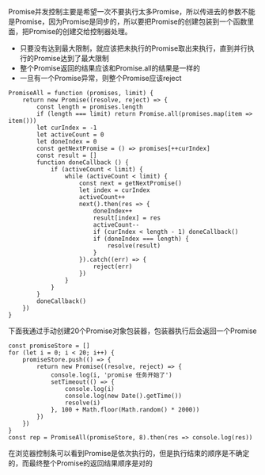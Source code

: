 Promise并发控制主要是希望一次不要执行太多Promise，所以传进去的参数不能是Promise，因为Promise是同步的，所以要把Promise的创建包装到一个函数里面，把Promise的创建交给控制器处理。
+ 只要没有达到最大限制，就应该把未执行的Promise取出来执行，直到并行执行的Promise达到了最大限制
+ 整个Promise返回的结果应该和Promise.all的结果是一样的
+ 一旦有一个Promise异常，则整个Promise应该reject
<pre><code>PromiseAll = function (promises, limit) {
    return new Promise((resolve, reject) => {
        const length = promises.length
        if (length === limit) return Promise.all(promises.map(item => item()))
        let curIndex = -1
        let activeCount = 0
        let doneIndex = 0
        const getNextPromise = () => promises[++curIndex]
        const result = []
        function doneCallback () {
            if (activeCount < limit) {
                while (activeCount < limit) {
                    const next = getNextPromise()
                    let index = curIndex
                    activeCount++
                    next().then(res => {
                        doneIndex++
                        result[index] = res
                        activeCount--
                        if (curIndex < length - 1) doneCallback()
                        if (doneIndex === length) {
                            resolve(result)
                        }
                    }).catch((err) => {
                        reject(err)
                    })
                }
            }
        }
        doneCallback()
    })
}</code></pre>
下面我通过手动创建20个Promise对象包装器，包装器执行后会返回一个Promise
<pre><code>const promiseStore = []
for (let i = 0; i < 20; i++) {
    promiseStore.push(() => {
        return new Promise((resolve, reject) => {
            console.log(i, 'promise 任务开始了')
            setTimeout(() => {
                console.log(i)
                console.log(new Date().getTime())
                resolve(i)
            }, 100 + Math.floor(Math.random() * 2000))
        })
    })
}
const rep = PromiseAll(promiseStore, 8).then(res => console.log(res))</code></pre>
在浏览器控制条可以看到Promise是依次执行的，但是执行结束的顺序是不确定的，而最终整个Promise的返回结果顺序是对的
